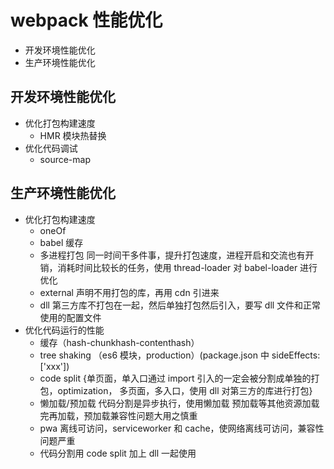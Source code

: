 # webpack 性能优化

- 开发环境性能优化
- 生产环境性能优化

## 开发环境性能优化

- 优化打包构建速度
  - HMR 模块热替换
- 优化代码调试
  - source-map

## 生产环境性能优化

- 优化打包构建速度
  - oneOf
  - babel 缓存
  * 多进程打包 同一时间干多件事，提升打包速度，进程开启和交流也有开销，消耗时间比较长的任务，使用 thread-loader 对 babel-loader 进行优化
  * external 声明不用打包的库，再用 cdn 引进来
  * dll 第三方库不打包在一起，然后单独打包然后引入，要写 dll 文件和正常使用的配置文件
- 优化代码运行的性能
  - 缓存（hash-chunkhash-contenthash）
  * tree shaking （es6 模块，production）(package.json 中 sideEffects:['xxx'])
  * code split {单页面，单入口通过 import 引入的一定会被分割成单独的打包，optimization， 多页面，多入口，使用 dll 对第三方的库进行打包}
  * 懒加载/预加载
    代码分割是异步执行，使用懒加载
    预加载等其他资源加载完再加载，预加载兼容性问题大用之慎重
  * pwa 离线可访问，serviceworker 和 cache，使网络离线可访问，兼容性问题严重
  * 代码分割用 code split 加上 dll 一起使用
